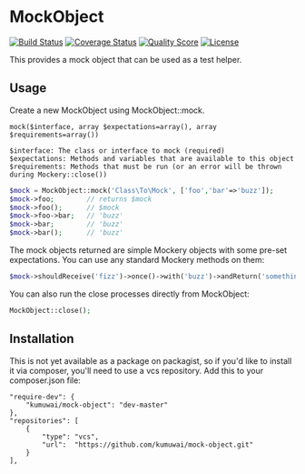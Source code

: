 MockObject
==========
[![Build Status](https://img.shields.io/travis/kumuwai/mock-object/master.svg)](https://travis-ci.org/kumuwai/mock-object)
[![Coverage Status](https://coveralls.io/repos/kumuwai/mock-object/badge.png?branch=master)](https://coveralls.io/r/kumuwai/mock-object)
[![Quality Score](https://img.shields.io/scrutinizer/g/kumuwai/mock-object.svg)](https://scrutinizer-ci.com/g/kumuwai/mock-object)
[![License](https://img.shields.io/badge/license-MIT-blue.svg)](LICENSE.md)


This provides a mock object that can be used as a test helper.


Usage
------

Create a new MockObject using MockObject::mock. 

    mock($interface, array $expectations=array(), array $requirements=array())

    $interface: The class or interface to mock (required)
    $expectations: Methods and variables that are available to this object
    $requirements: Methods that must be run (or an error will be thrown during Mockery::close())

```php
$mock = MockObject::mock('Class\To\Mock', ['foo','bar'=>'buzz']);
$mock->foo;        // returns $mock
$mock->foo();      // $mock
$mock->foo->bar;   // 'buzz'
$mock->bar;        // 'buzz'
$mock->bar();      // 'buzz'
```

The mock objects returned are simple Mockery objects with some pre-set expectations. You can use any standard Mockery methods on them:

```php
$mock->shouldReceive('fizz')->once()->with('buzz')->andReturn('something else');
```

You can also run the close processes directly from MockObject:

```php
MockObject::close();
```


Installation
--------------
This is not yet available as a package on packagist, so if you'd like to install it via composer, you'll need to use a vcs repository. Add this to your composer.json file:

    "require-dev": {
        "kumuwai/mock-object": "dev-master"
    },
    "repositories": [
        {
            "type": "vcs",
            "url":  "https://github.com/kumuwai/mock-object.git"
        }
    ],

